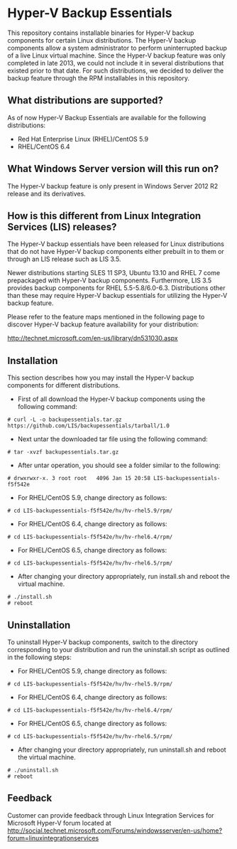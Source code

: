 Hyper-V Backup Essentials
=========================

This repository contains installable binaries for Hyper-V backup 
components for certain Linux distributions. The Hyper-V backup 
components allow a system administrator to perform uninterrupted
backup of a live Linux virtual machine. Since the Hyper-V backup
feature was only completed in late 2013, we could not include it
in several distributions that existed prior to that date. For such
distributions, we decided to deliver the backup feature through
the RPM installables in this repository.

What distributions are supported?
---------------------------------

As of now Hyper-V Backup Essentials are available for the following 
distributions:

* Red Hat Enterprise Linux (RHEL)/CentOS 5.9
* RHEL/CentOS 6.4

What Windows Server version will this run on?
---------------------------------------------
The Hyper-V backup feature is only present in Windows Server 2012 R2 
release and its derivatives.

How is this different from Linux Integration Services (LIS) releases?
---------------------------------------------------------------------
The Hyper-V backup essentials have been released for Linux distributions
that do not have Hyper-V backup components either prebuilt in to them
or through an LIS release such as LIS 3.5.

Newer distributions starting SLES 11 SP3, Ubuntu 13.10 and RHEL 7
come prepackaged with Hyper-V backup components. Furthermore, LIS 3.5
provides backup components for RHEL 5.5-5.8/6.0-6.3. Distributions
other than these may require Hyper-V backup essentials for utilizing the
Hyper-V backup feature.

Please refer to the feature maps mentioned in the following page
to discover Hyper-V backup feature availability for your distribution:

http://technet.microsoft.com/en-us/library/dn531030.aspx

Installation
------------
This section describes how you may install the Hyper-V backup 
components for different distributions.<br>

* First of all download the Hyper-V backup components using the following
command:
```
# curl -L -o backupessentials.tar.gz https://github.com/LIS/backupessentials/tarball/1.0
```

* Next untar the downloaded tar file using the following command:
```
# tar -xvzf backupessentials.tar.gz
```

* After untar operation, you should see a folder similar to the following:
```
# drwxrwxr-x. 3 root root   4096 Jan 15 20:58 LIS-backupessentials-f5f542e
```

* For RHEL/CentOS 5.9, change directory as follows:
```
# cd LIS-backupessentials-f5f542e/hv/hv-rhel5.9/rpm/
```

* For RHEL/CentOS 6.4, change directory as follows:
```
# cd LIS-backupessentials-f5f542e/hv/hv-rhel6.4/rpm/
```

* For RHEL/CentOS 6.5, change directory as follows:
```
# cd LIS-backupessentials-f5f542e/hv/hv-rhel6.5/rpm/
```

* After changing your directory appropriately, run install.sh and reboot the virtual machine.
```
# ./install.sh
# reboot
```

Uninstallation
--------------
To uninstall Hyper-V backup components, switch to the directory corresponding
to your distribution and run the uninstall.sh script as outlined in the 
following steps:

* For RHEL/CentOS 5.9, change directory as follows:
```
# cd LIS-backupessentials-f5f542e/hv/hv-rhel5.9/rpm/
```

* For RHEL/CentOS 6.4, change directory as follows:
```
# cd LIS-backupessentials-f5f542e/hv/hv-rhel6.4/rpm/
```

* For RHEL/CentOS 6.5, change directory as follows:
```
# cd LIS-backupessentials-f5f542e/hv/hv-rhel6.5/rpm/
```

* After changing your directory appropriately, run uninstall.sh and reboot the virtual machine.
```
# ./uninstall.sh
# reboot
```

Feedback
--------
Customer can provide feedback through Linux Integration Services for Microsoft Hyper-V forum located at http://social.technet.microsoft.com/Forums/windowsserver/en-us/home?forum=linuxintegrationservices
